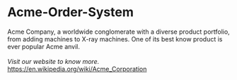 # Acme-Order-System
Acme Company, a worldwide  conglomerate with a diverse product portfolio, from adding machines to X-ray  machines. One of its best know product is ever popular Acme anvil.
<br> <br>
*Visit our website to know more.* <br>
https://en.wikipedia.org/wiki/Acme_Corporation
